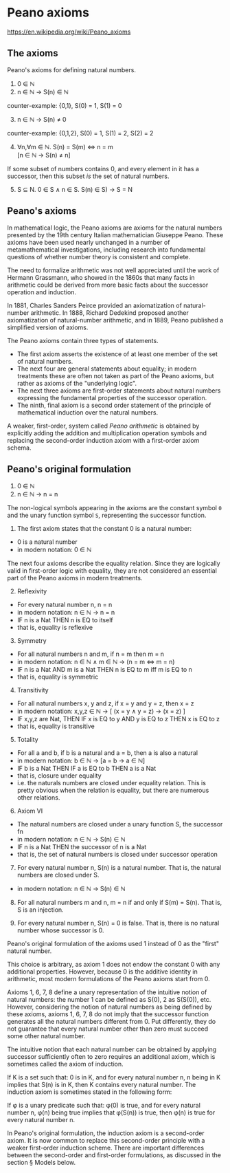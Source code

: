 # Peano axioms

https://en.wikipedia.org/wiki/Peano_axioms


## The axioms

Peano's axioms for defining natural numbers.

1. 0 ∈ ℕ
2. n ∈ ℕ -> S(n) ∈ ℕ

counter-example: {0,1}, S(0) = 1, S(1) = 0

3. n ∈ ℕ -> S(n) ≠ 0

counter-example: {0,1,2}, S(0) = 1, S(1) = 2, S(2) = 2

4. ∀n,∀m ∈ ℕ. S(n) = S(m) <=> n = m    
   [n ∈ ℕ -> S(n) ≠ n]


If some subset of numbers contains 0, and every element in it has a successor,
then this subset *is* the set of natural numbers.

5. S ⊆ N. 0 ∈ S ∧ n ∈ S. S(n) ∈ S) -> S = N


## Peano's axioms

In mathematical logic, the Peano axioms are axioms for the natural numbers presented by the 19th century Italian mathematician Giuseppe Peano. These axioms have been used nearly unchanged in a number of metamathematical investigations, including research into fundamental questions of whether number theory is consistent and complete.

The need to formalize arithmetic was not well appreciated until the work of Hermann Grassmann, who showed in the 1860s that many facts in arithmetic could be derived from more basic facts about the successor operation and induction.

In 1881, Charles Sanders Peirce provided an axiomatization of natural-number arithmetic. In 1888, Richard Dedekind proposed another axiomatization of natural-number arithmetic, and in 1889, Peano published a simplified version of axioms.

The Peano axioms contain three types of statements.
- The first axiom asserts the existence of at least one member of the set of natural numbers.
- The next four are general statements about equality; in modern treatments these are often not taken as part of the Peano axioms, but rather as axioms of the "underlying logic".
- The next three axioms are first-order statements about natural numbers expressing the fundamental properties of the successor operation.
- The ninth, final axiom is a second order statement of the principle of mathematical induction over the natural numbers.

A weaker, first-order, system called *Peano arithmetic* is obtained by explicitly adding the addition and multiplication operation symbols and replacing the second-order induction axiom with a first-order axiom schema.

## Peano's original formulation

1. 0 ∈ ℕ
2. n ∈ ℕ -> n = n


The non-logical symbols appearing in the axioms are the constant symbol `0` and the unary function symbol `S`, representing the successor function.

1. The first axiom states that the constant 0 is a natural number:
- 0 is a natural number
- in modern notation: 0 ∈ ℕ

The next four axioms describe the equality relation. Since they are logically valid in first-order logic with equality, they are not considered an essential part of the Peano axioms in modern treatments.

2. Reflexivity
- For every natural number n, n = n
- in modern notation: n ∈ ℕ -> n = n
- IF n is a Nat THEN n is EQ to itself
- that is, equality is reflexive

3. Symmetry
- For all natural numbers n and m, if n = m then m = n
- in modern notation: n ∈ ℕ ∧ m ∈ ℕ -> (n = m <=> m = n)
- IF n is a Nat AND m is a Nat THEN n is EQ to m iff m is EQ to n
- that is, equality is symmetric

4. Transitivity
- For all natural numbers x, y and z, if x = y and y = z, then x = z
- in modern notation: x,y,z ∈ ℕ -> [ (x = y ∧ y = z) -> (x = z) ]
- IF x,y,z are Nat, THEN IF x is EQ to y AND y is EQ to z THEN x is EQ to z
- that is, equality is transitive

5. Totality
- For all a and b, if b is a natural and a = b, then a is also a natural
- in modern notation: b ∈ ℕ -> [a = b -> a ∈ ℕ]
- IF b is a Nat THEN IF a is EQ to b THEN a is a Nat
- that is, closure under equality
- i.e. the naturals numbers are closed under equality relation. This is pretty obvious when the relation is equality, but there are numerous other relations.


6. Axiom VI
- The natural numbers are closed under a unary function S, the successor fn
- in modern notation: n ∈ ℕ -> S(n) ∈ ℕ
- IF n is a Nat THEN the successor of n is a Nat
- that is, the set of natural numbers is closed under successor operation

7. For every natural number n, S(n) is a natural number. That is, the natural numbers are closed under S.
- in modern notation: n ∈ ℕ -> S(n) ∈ ℕ

8. For all natural numbers m and n, m = n if and only if S(m) = S(n). That is, S is an injection.

9. For every natural number n, S(n) = 0 is false. That is, there is no natural number whose successor is 0.


Peano's original formulation of the axioms used 1 instead of 0 as the "first" natural number.

This choice is arbitrary, as axiom 1 does not endow the constant 0 with any additional properties. However, because 0 is the additive identity in arithmetic, most modern formulations of the Peano axioms start from 0.

Axioms 1, 6, 7, 8 define a unary representation of the intuitive notion of natural numbers: the number 1 can be defined as S(0), 2 as S(S(0)), etc. However, considering the notion of natural numbers as being defined by these axioms, axioms 1, 6, 7, 8 do not imply that the successor function generates all the natural numbers different from 0. Put differently, they do not guarantee that every natural number other than zero must succeed some other natural number.

The intuitive notion that each natural number can be obtained by applying successor sufficiently often to zero requires an additional axiom, which is sometimes called the axiom of induction.

If K is a set such that:
0 is in K, and
for every natural number n, n being in K implies that S(n) is in K,
then K contains every natural number.
The induction axiom is sometimes stated in the following form:

If φ is a unary predicate such that:
φ(0) is true, and
for every natural number n, φ(n) being true implies that φ(S(n)) is true,
then φ(n) is true for every natural number n.

In Peano's original formulation, the induction axiom is a second-order axiom. It is now common to replace this second-order principle with a weaker first-order induction scheme. There are important differences between the second-order and first-order formulations, as discussed in the section § Models below.
